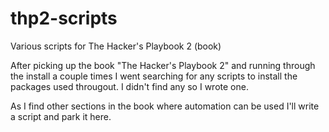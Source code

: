 # thp2-scripts
Various scripts for The Hacker's Playbook 2 (book)

After picking up the book "The Hacker's Playbook 2" and running through the install a 
couple times I went searching for any scripts to install the packages used througout.
I didn't find any so I wrote one.

As I find other sections in the book where automation can be used I'll write a script
and park it here.
